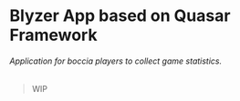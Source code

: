 # Blyzer App based on Quasar Framework

###### Application for boccia players to collect game statistics. 

> WIP
